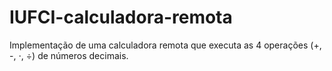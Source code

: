 # IUFCI-calculadora-remota
Implementação de uma calculadora remota que executa as 4 operações (+, -, ⋅, ÷) de números decimais. 
